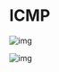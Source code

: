 # ICMP





![img](/Users/xuzheng/Projects/notes/ComputerNetworkings/Untitled.assets/201589bb205c5b00ad42e0081aa46fe2.jpg)

![img](/Users/xuzheng/Projects/notes/ComputerNetworkings/Untitled.assets/57a77fb89bc4a5653842276c70c0d621.jpg)